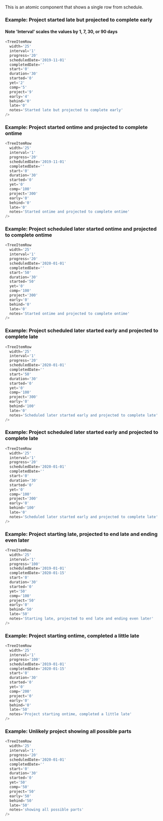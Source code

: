 
This is an atomic component that shows a single row from schedule.

### Example: Project started late but projected to complete early
#### Note 'Interval' scales the values by 1, 7, 30, or 90 days

```js
<TreeItemRow 
  width='25'
  interval='1'
  progress='20' 
  scheduledDate='2019-11-01' 
  completedDate='' 
  start='0' 
  duration='30' 
  started='0' 
  yet='2' 
  comp='5' 
  project='9' 
  early='4'
  behind='0' 
  late='0' 
  notes='Started late but projected to complete early'
/>  
```

### Example: Project started ontime and projected to complete ontime

```js
<TreeItemRow 
  width='25'
  interval='1'
  progress='20' 
  scheduledDate='2019-11-01' 
  completedDate='' 
  start='0' 
  duration='30' 
  started='0' 
  yet='0' 
  comp='100' 
  project='300' 
  early='0'
  behind='0' 
  late='0' 
  notes='Started ontime and projected to complete ontime'
/>
```

### Example: Project scheduled later started ontime and projected to complete ontime

```js
<TreeItemRow 
  width='25'
  interval='1'
  progress='20' 
  scheduledDate='2020-01-01' 
  completedDate='' 
  start='50' 
  duration='30'  
  started='50' 
  yet='0' 
  comp='100' 
  project='300' 
  early='0'
  behind='0' 
  late='0' 
  notes='Started ontime and projected to complete ontime'
/>
```

### Example: Project scheduled later started early and projected to complete late

```js
<TreeItemRow 
  width='25'
  interval='1'
  progress='20' 
  scheduledDate='2020-01-01' 
  completedDate='' 
  start='50' 
  duration='30'  
  started='0' 
  yet='0' 
  comp='100' 
  project='300' 
  early='0'
  behind='100' 
  late='0' 
  notes='Scheduled later started early and projected to complete late'
/>
```

### Example: Project scheduled later started early and projected to complete late

```js
<TreeItemRow
  width='25'
  interval='1' 
  progress='20' 
  scheduledDate='2020-01-01' 
  completedDate='' 
  start='0' 
  duration='30' 
  started='0' 
  yet='0' 
  comp='100' 
  project='300' 
  early='0'
  behind='100' 
  late='0' 
  notes='Scheduled later started early and projected to complete late'
/>
```

### Example: Project starting late, projected to end late and ending even later

```js
<TreeItemRow 
  width='25'
  interval='1'
  progress='100' 
  scheduledDate='2019-01-01' 
  completedDate='2020-01-15' 
  start='0' 
  duration='30' 
  started='0' 
  yet='50' 
  comp='100' 
  project='50' 
  early='0'
  behind='50' 
  late='50' 
  notes='Starting late, projected to end late and ending even later'
/>
```

### Example: Project starting ontime, completed a little late

```js
<TreeItemRow 
  width='25'
  interval='1'
  progress='100' 
  scheduledDate='2019-01-01' 
  completedDate='2020-01-15' 
  start='0' 
  duration='30'  
  started='0' 
  yet='0' 
  comp='200' 
  project='0' 
  early='0'
  behind='0' 
  late='50' 
  notes='Project starting ontime, completed a little late'
/>
```

### Example: Unlikely project showing all possible parts

```js
<TreeItemRow 
  width='25'
  interval='1'
  progress='20' 
  scheduledDate='2020-01-01' 
  completedDate='' 
  start='0' 
  duration='30' 
  started='0' 
  yet='50' 
  comp='50' 
  project='50' 
  early='50'
  behind='50' 
  late='50' 
  notes='showing all possible parts'
/>
```
